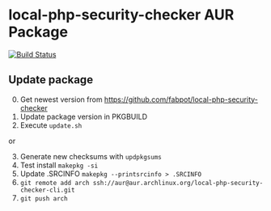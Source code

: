# local-php-security-checker AUR Package
[![Build Status](https://travis-ci.com/famoser/local-php-security-checker-aur.svg?branch=master)](https://travis-ci.com/famoser/local-php-security-checker)

## Update package

0. Get newest version from https://github.com/fabpot/local-php-security-checker
1. Update package version in PKGBUILD
2. Execute `update.sh`

or 

3. Generate new checksums with `updpkgsums`
4. Test install `makepkg -si`
5. Update .SRCINFO `makepkg --printsrcinfo > .SRCINFO`
6. `git remote add arch ssh://aur@aur.archlinux.org/local-php-security-checker-cli.git`
7. `git push arch`
